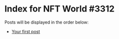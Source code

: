 # Index for NFT World #3312
Posts will be displayed in the order below:

- [Your first post](./001-first.md)

